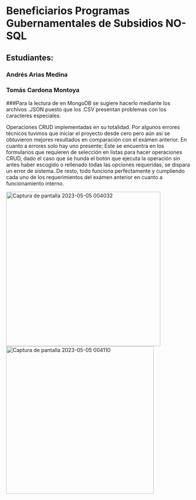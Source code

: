 # Beneficiarios Programas Gubernamentales de Subsidios NO-SQL
## Estudiantes:
### Andrés Arias Medina
### Tomás Cardona Montoya

###Para la lectura de en MongoDB se sugiere hacerlo mediante los archivos .JSON puesto que los .CSV presentan problemas con los caracteres especiales.

Operaciones CRUD implementadas en su totalidad. Por algunos errores técnicos tuvimos que iniciar el proyecto desde cero pero aún así se obtuvieron mejores resultados en comparación con el exámen anterior. En cuanto a errores solo hay uno presente; Este se encuentra en los formularios que requieren de selección en listas para hacer operaciones CRUD, dado el caso que se hunda el botón que ejecuta la operación sin antes haber escogido o rellenado todas las opciones requeridas, se dispara un error de sistema. De resto, todo funciona perfectamente y cumpliendo cada uno de los requerimientos del exámen anterior en cuanto a funcionamiento interno.

<img width="419" alt="Captura de pantalla 2023-05-05 004032" src="https://user-images.githubusercontent.com/77759820/236392596-3f202854-e26b-4d77-93f5-239b1a80ec17.png">

<img width="401" alt="Captura de pantalla 2023-05-05 004110" src="https://user-images.githubusercontent.com/77759820/236392636-f889b31b-b83f-4afc-89e3-ff431a3311a4.png">
